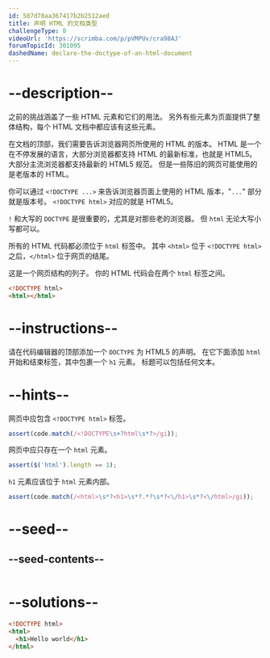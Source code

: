 ```yaml
---
id: 587d78aa367417b2b2512aed
title: 声明 HTML 的文档类型
challengeType: 0
videoUrl: 'https://scrimba.com/p/pVMPUv/cra98AJ'
forumTopicId: 301095
dashedName: declare-the-doctype-of-an-html-document
---
```


# --description--

之前的挑战涵盖了一些 HTML 元素和它们的用法。 另外有些元素为页面提供了整体结构，每个 HTML 文档中都应该有这些元素。

在文档的顶部，我们需要告诉浏览器网页所使用的 HTML 的版本。 HTML 是一个在不停发展的语言，大部分浏览器都支持 HTML 的最新标准，也就是 HTML5。 大部分主流浏览器都支持最新的 HTML5 规范。 但是一些陈旧的网页可能使用的是老版本的 HTML。

你可以通过 `<!DOCTYPE ...>` 来告诉浏览器页面上使用的 HTML 版本，"`...`" 部分就是版本号。 `<!DOCTYPE html>` 对应的就是 HTML5。

`!` 和大写的 `DOCTYPE` 是很重要的，尤其是对那些老的浏览器。 但 `html` 无论大写小写都可以。

所有的 HTML 代码都必须位于 `html` 标签中。 其中 `<html>` 位于 `<!DOCTYPE html>` 之后，`</html>` 位于网页的结尾。

这是一个网页结构的列子。 你的 HTML 代码会在两个 `html` 标签之间。

```html
<!DOCTYPE html>
<html></html>
```

# --instructions--

请在代码编辑器的顶部添加一个 `DOCTYPE` 为 HTML5 的声明。 在它下面添加 `html` 开始和结束标签，其中包裹一个 `h1` 元素。 标题可以包括任何文本。

# --hints--

网页中应包含 `<!DOCTYPE html>` 标签。

```js
assert(code.match(/<!DOCTYPE\s+?html\s*?>/gi));
```

网页中应只存在一个 `html` 元素。

```js
assert($('html').length == 1);
```

`h1` 元素应该位于 `html` 元素内部。

```js
assert(code.match(/<html>\s*?<h1>\s*?.*?\s*?<\/h1>\s*?<\/html>/gi));
```

# --seed--

## --seed-contents--

```html

```

# --solutions--

```html
<!DOCTYPE html>
<html>
  <h1>Hello world</h1>
</html>
```
